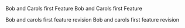 Bob and Carols first Feature
Bob and Carols first Feature

Bob and carols first feature revision
Bob and carols first feature revision